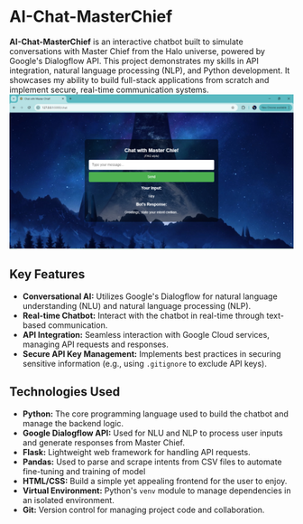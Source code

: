 # AI-Chat-MasterChief

**AI-Chat-MasterChief** is an interactive chatbot built to simulate conversations with Master Chief from the Halo universe, powered by Google's Dialogflow API. This project demonstrates my skills in API integration, natural language processing (NLP), and Python development. It showcases my ability to build full-stack applications from scratch and implement secure, real-time communication systems.
![Picture of Flask UI with a response](static/AI%20chatbot%20github%20img.png)

## Key Features
- **Conversational AI:** Utilizes Google's Dialogflow for natural language understanding (NLU) and natural language processing (NLP).
- **Real-time Chatbot:** Interact with the chatbot in real-time through text-based communication.
- **API Integration:** Seamless interaction with Google Cloud services, managing API requests and responses.
- **Secure API Key Management:** Implements best practices in securing sensitive information (e.g., using `.gitignore` to exclude API keys).
  
## Technologies Used
- **Python:** The core programming language used to build the chatbot and manage the backend logic.
- **Google Dialogflow API:** Used for NLU and NLP to process user inputs and generate responses from Master Chief.
- **Flask:** Lightweight web framework for handling API requests.
- **Pandas:** Used to parse and scrape intents from CSV files to automate fine-tuning and training of model
- **HTML/CSS:** Build a simple yet appealing frontend for the user to enjoy.
- **Virtual Environment:** Python's `venv` module to manage dependencies in an isolated environment.
- **Git:** Version control for managing project code and collaboration.


